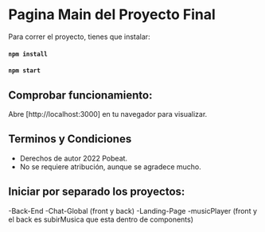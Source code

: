 # Pagina Main del Proyecto Final

Para correr el proyecto, tienes que instalar:

#### `npm install`

#### `npm start`


## Comprobar funcionamiento: 

Abre [http://localhost:3000] en tu navegador para visualizar.


## Terminos y Condiciones

- Derechos de autor 2022 Pobeat.
- No se requiere atribución, aunque se agradece mucho.

## Iniciar por separado los proyectos:
-Back-End
-Chat-Global (front y back) 
-Landing-Page
-musicPlayer (front y el back es subirMusica que esta dentro de components)


